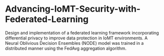 # Advancing-IoMT-Security-with-Federated-Learning
Design and implementation of a federated learning framework incorporating differential privacy to improve data protection in IoMT environments. A Neural Oblivious Decision Ensembles (NODE) model was trained in a distributed manner using the FedAvg aggregation algorithm.
